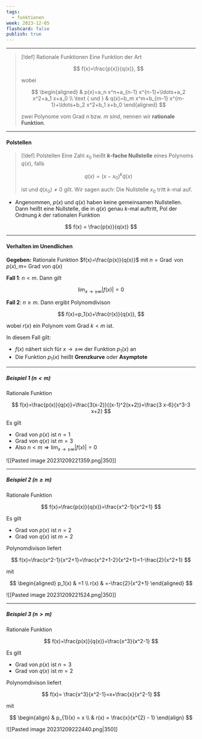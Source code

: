 ```yaml
---
tags:
  - funktionen
week: 2023-12-05
flashcard: false
publish: true
---
```

***

> [!def] Rationale Funktionen 
> Eine Funktion der Art
> 
> $$
> f(x)=\frac{p(x)}{q(x)},
> $$
> 
> wobei
> 
> $$
> \begin{aligned}
> & p(x)=a_n x^n+a_{n-1} x^{n-1}+\ldots+a_2 x^2+a_1 x+a_0 \\
> \text { und } & q(x)=b_m x^m+b_{m-1} x^{m-1}+\ldots+b_2 x^2+b_1 x+b_0
> \end{aligned}
> $$
> 
> zwei Polynome vom Grad $n$ bzw. $m$ sind, nennen wir **rationale Funktion**.

***
#### Polstellen

> [!def] Polstellen 
> Eine Zahl $x_0$ heißt **$k$-fache Nullstelle** eines Polynoms $q(x)$, falls
> 
> $$
> q(x)=\left(x-x_0\right)^k \tilde{q}(x)
> $$
> 
> ist und $\tilde{q}\left(x_0\right) \neq 0$ gilt. Wir sagen auch: Die Nullstelle $x_0$ tritt $k$-mal auf.

- Angenommen, $p(x)$ und $q(x)$ haben keine gemeinsamen Nullstellen. Dann heißt eine Nullstelle, die in $q(x)$ genau $k$-mal auftritt, Pol der Ordnung $k$ der rationalen Funktion

$$
f(x) = \frac{p(x)}{q(x)}
$$

***
#### Verhalten im Unendlichen

**Gegeben:**
Rationale Funktion $f(x)=\frac{p(x)}{q(x)}$ mit $n=\operatorname{Grad}$ von $p(x), m=$ Grad von $q(x)$

**Fall 1**:
$n<m$. Dann gilt

$$
\lim _{x \rightarrow \pm \infty}|f(x)|=0
$$

**Fall 2**:
$n \geq m$. Dann ergibt Polynomdivison

$$
f(x)=p_1(x)+\frac{r(x)}{q(x)},
$$

wobei $r(x)$ ein Polynom vom Grad $k<m$ ist.

In diesem Fall gilt:

- $f(x)$ nähert sich für $x \rightarrow \pm \infty$ der Funktion $p_1(x)$ an
- Die Funktion $p_1(x)$ heißt **Grenzkurve** oder **Asymptote**

***
##### Beispiel 1 ($n < m$)

Rationale Funktion

$$
f(x)=\frac{p(x)}{q(x)}=\frac{3(x-2)}{(x-1)^2(x+2)}=\frac{3 x-6}{x^3-3 x+2}
$$

Es gilt
- Grad von $p(x)$ ist $n=1$
- Grad von $q(x)$ ist $m=3$
- Also $\displaystyle n<m \Rightarrow \lim _{x \rightarrow \pm \infty}|f(x)|=0$

![[Pasted image 20231209221359.png|350]]
***
##### Beispiel 2 ($n \geq m$)

Rationale Funktion

$$
f(x)=\frac{p(x)}{q(x)}=\frac{x^2-1}{x^2+1}
$$

Es gilt
- Grad von $p(x)$ ist $n=2$
- Grad von $q(x)$ ist $m=2$

Polynomdivison liefert

$$
f(x)=\frac{x^2-1}{x^2+1}=\frac{x^2+1-2}{x^2+1}=1-\frac{2}{x^2+1}
$$

mit

$$
\begin{aligned}
p_1(x) & =1 \\
r(x) & =-\frac{2}{x^2+1}
\end{aligned}
$$


![[Pasted image 20231209221524.png|350]]
***
##### Beispiel 3 ($n > m$)

Rationale Funktion

$$
f(x)=\frac{p(x)}{q(x)}=\frac{x^3}{x^2-1}
$$

Es gilt
- Grad von $p(x)$ ist $n=3$
- Grad von $q(x)$ ist $m=2$

Polynomdivison liefert

$$
f(x)= \frac{x^3}{x^2-1}=x+\frac{x}{x^2-1}
$$

mit

$$
\begin{align}
 & p_{1}(x) = x \\
 & r(x) = \frac{x}{x^{2} - 1}
\end{align}
$$

![[Pasted image 20231209222440.png|350]]
